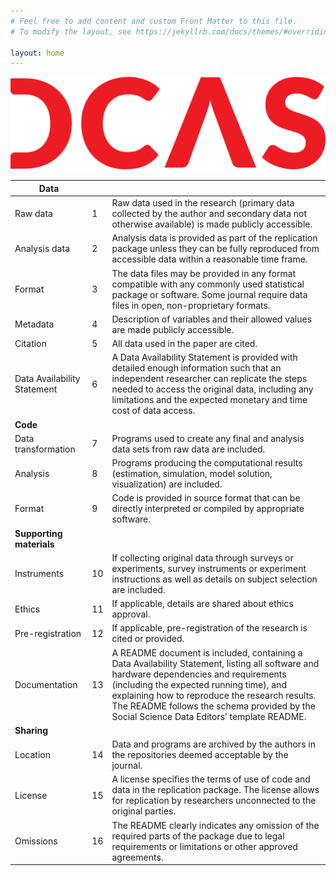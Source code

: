 ```yaml
---
# Feel free to add content and custom Front Matter to this file.
# To modify the layout, see https://jekyllrb.com/docs/themes/#overriding-theme-defaults

layout: home
---
```


![](assets/img/logo.png)

| Data | | |
|---|---|---|
| Raw data | 1 | Raw data used in the research (primary data collected by the author and secondary data not otherwise available) is made publicly accessible. |
| Analysis data | 2 | Analysis data is provided as part of the replication package unless they can be fully reproduced from accessible data within a reasonable time frame. |
| Format | 3 | The data files may be provided in any format compatible with any commonly used statistical package or software. Some journal require data files in open, non-proprietary formats.
| Metadata | 4 | Description of variables and their allowed values are made publicly accessible.
| Citation | 5 | All data used in the paper are cited.
| Data Availability Statement | 6 |A Data Availability Statement is provided with detailed enough information such that an independent researcher can replicate the steps needed to access the original data, including any limitations and the expected monetary and time cost of data access.
| **Code** | | |
| Data transformation | 7 | Programs used to create any final and analysis data sets from raw data are included. | 
| Analysis | 8 | Programs producing the computational results (estimation, simulation, model solution, visualization) are included. | 
| Format | 9 | Code is provided in source format that can be directly interpreted or compiled by appropriate software. |
| **Supporting materials**
| Instruments | 10 | If collecting original data through surveys or experiments, survey instruments or experiment instructions as well as details on subject selection are included. 
| Ethics | 11 | If applicable, details are shared about ethics approval. 
| Pre-registration | 12 | If applicable, pre-registration of the research is cited or provided. 
| Documentation | 13 | A README document is included, containing a Data Availability Statement, listing all software and hardware dependencies and requirements (including the expected running time), and explaining how to reproduce the research results. The README follows the schema provided by the Social Science Data Editors’ template README.
| **Sharing** 
| Location | 14 | Data and programs are archived by the authors in the repositories deemed acceptable by the journal. 
| License | 15 | A license specifies the terms of use of code and data in the replication package. The license allows for replication by researchers unconnected to the original parties. 
| Omissions | 16 | The README clearly indicates any omission of the required parts of the package due to legal requirements or limitations or other approved agreements.
